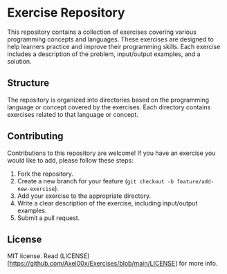 # Exercise Repository

This repository contains a collection of exercises covering various programming concepts and languages. These exercises are designed to help learners practice and improve their programming skills. Each exercise includes a description of the problem, input/output examples, and a solution.

## Structure

The repository is organized into directories based on the programming language or concept covered by the exercises. Each directory contains exercises related to that language or concept.

## Contributing

Contributions to this repository are welcome! If you have an exercise you would like to add, please follow these steps:

1. Fork the repository.
2. Create a new branch for your feature (`git checkout -b feature/add-new-exercise`).
3. Add your exercise to the appropriate directory.
4. Write a clear description of the exercise, including input/output examples.
5. Submit a pull request.

## License

MIT license.
Read (LICENSE)[https://github.com/Axel00x/Exercises/blob/main/LICENSE] for more info.
